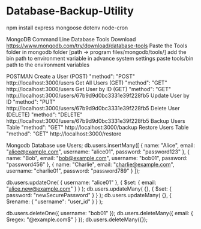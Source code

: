 # Database-Backup-Utility

npm install express mongoose dotenv node-cron

MongoDB Command Line Database Tools Download
https://www.mongodb.com/try/download/database-tools
Paste the Tools folder in mongodb folder [path -> program files/mongodb/tools/]
add the bin path to environment variable in advance system settings 
paste tools/bin path to the environment variables 

POSTMAN
Create a User (POST)  "method": "POST" http://localhost:3000/users
Get All Users (GET)   "method": "GET"  http://localhost:3000/users
Get User by ID (GET)  "method": "GET"  http://localhost:3000/users/67b9d9d0bc3331e39f228fb5
Update User by ID     "method": "PUT"  http://localhost:3000/users/67b9d9d0bc3331e39f228fb5
Delete User (DELETE)  "method": "DELETE"  http://localhost:3000/users/67b9d9d0bc3331e39f228fb5
Backup Users Table    "method": "GET"   http://localhost:3000/backup
Restore Users Table     "method": "GET"  http://localhost:3000/restore


Mongodb Database
use Users;
db.users.insertMany([
    { name: "Alice", email: "alice@example.com", username: "alice01", password: "password123" },
    { name: "Bob", email: "bob@example.com", username: "bob01", password: "password456" },
    { name: "Charlie", email: "charlie@example.com", username: "charlie01", password: "password789" }
]);

db.users.updateOne(
    { username: "alice01" },
    { $set: { email: "alice.new@example.com" } }
);
db.users.updateMany(
    {}, 
    { $set: { password: "newSecurePassword" } }
);
db.users.updateMany(
    {}, 
    { $rename: { "username": "user_id" } }
);

db.users.deleteOne({ username: "bob01" });
db.users.deleteMany({ email: { $regex: "@example.com$" } });
db.users.deleteMany({});


